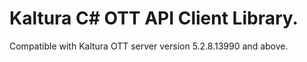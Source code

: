# Kaltura C# OTT API Client Library.
Compatible with Kaltura OTT server version 5.2.8.13990 and above.
